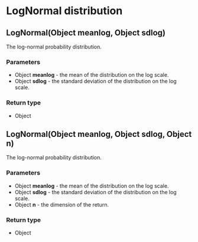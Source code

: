 LogNormal distribution
======================
LogNormal(Object **meanlog**, Object **sdlog**)
-----------------------------------------------

The log-normal probability distribution.

### Parameters

- Object **meanlog** - the mean of the distribution on the log scale.
- Object **sdlog** - the standard deviation of the distribution on the log scale.

### Return type

- Object



LogNormal(Object **meanlog**, Object **sdlog**, Object **n**)
-------------------------------------------------------------

The log-normal probability distribution.

### Parameters

- Object **meanlog** - the mean of the distribution on the log scale.
- Object **sdlog** - the standard deviation of the distribution on the log scale.
- Object **n** - the dimension of the return.

### Return type

- Object



